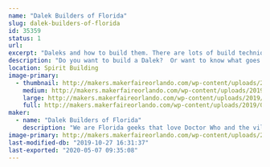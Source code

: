 ```yaml
---
name: "Dalek Builders of Florida"
slug: dalek-builders-of-florida
id: 35359
status: 1
url: 
excerpt: "Daleks and how to build them. There are lots of build techniques to building one and lots of things you have to think about before building."
description: "Do you want to build a Dalek?  Or want to know what goes into building one? We will have our British War Dalek that is made of cardboard on display. Some parts &amp; pieces from mid-build fully functional Daleks, build manuals, and other Dalek related materials. We are hoping to be working on the cardboard Dalek during MakerFaire doing some upgrades. We are more than happy to discuss with anyone about the building materials and techniques used to build a Dalek. Build topics can include types of construction materials, electronics, and painting. Building a Dalek takes all types of creative outlets."
location: Spirit Building
image-primary:
  - thumbnail: http://makers.makerfaireorlando.com/wp-content/uploads/2019/07/dalek-cover-150x150.jpg
    medium: http://makers.makerfaireorlando.com/wp-content/uploads/2019/07/dalek-cover-300x225.jpg
    large: http://makers.makerfaireorlando.com/wp-content/uploads/2019/07/dalek-cover.jpg
    full: http://makers.makerfaireorlando.com/wp-content/uploads/2019/07/dalek-cover.jpg
maker:
  - name: "Dalek Builders of Florida"
    description: "We are Florida geeks that love Doctor Who and the villainous Daleks, that is why we built them. We love building them and sharing them with other enthusiasts. We will talk up storm about our builds and sharing tips and procedures for the builds. We are always looking to add to our Florida Brigade Skaro Army."
image-primary: http://makers.makerfaireorlando.com/wp-content/uploads/2018/08/dalek_builders_v3-01-1024x1024.jpg
last-modified-db: "2019-10-27 16:31:37"
last-exported: "2020-05-07 09:35:08"
---
```

